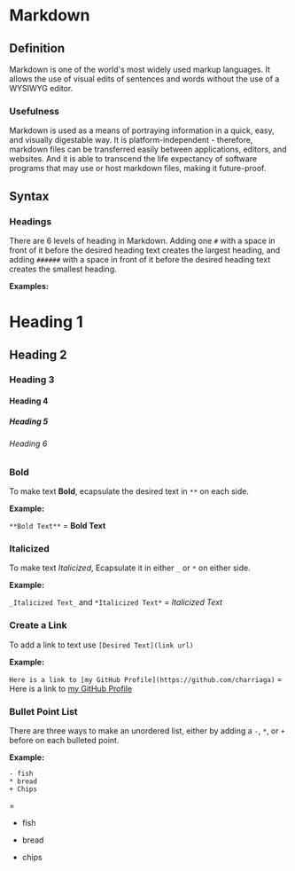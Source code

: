 # Markdown

## Definition

Markdown is one of the world's most widely used markup languages. It allows the use of visual edits of sentences and words without the use of a WYSIWYG editor.

### Usefulness

Markdown is used as a means of portraying information in a quick, easy, and visually digestable way. It is platform-independent - therefore, markdown files can be transferred easily between applications, editors, and websites. And it is able to transcend the life expectancy of software programs that may use or host markdown files, making it future-proof.

## Syntax

### Headings

There are 6 levels of heading in Markdown. Adding one `#` with a space in front of it before the desired heading text creates the largest heading, and adding `######` with a space in front of it before the desired heading text creates the smallest heading.

**Examples:**

# Heading 1
## Heading 2
### Heading 3
#### Heading 4
##### Heading 5
###### Heading 6

### Bold

To make text **Bold**, ecapsulate the desired text in `**` on each side.

**Example:**

`**Bold Text**` = **Bold Text**

### Italicized

To make text *Italicized*, Ecapsulate it in either `_` or `*` on either side.

**Example:**

`_Italicized Text_` and `*Italicized Text*` = *Italicized Text*

### Create a Link

To add a link to text use `[Desired Text](link url)`

**Example:**

`Here is a link to [my GitHub Profile](https://github.com/charriaga)` = Here is a link to [my GitHub Profile](https://github.com/charriaga)

### Bullet Point List

There are three ways to make an unordered list, either by adding a `-`, `*`, or `+` before on each bulleted point.

**Example:**

``` MD 040
- fish
* bread
+ Chips
```

=

- fish

* bread

+ chips
